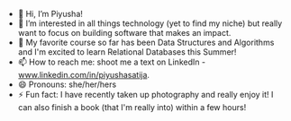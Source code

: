 - 👋 Hi, I’m Piyusha!
- 👀 I’m interested in all things technology (yet to find my niche) but really want to focus on building software that makes an impact.
- 🌱 My favorite course so far has been Data Structures and Algorithms and I'm excited to learn Relational Databases this Summer!
- 📫 How to reach me: shoot me a text on LinkedIn - www.linkedin.com/in/piyushasatija.
- 😄 Pronouns: she/her/hers
- ⚡ Fun fact: I have recently taken up photography and really enjoy it! I can also finish a book (that I'm really into) within a few hours!

<!---
stuffedpotato/stuffedpotato is a ✨ special ✨ repository because its `README.md` (this file) appears on your GitHub profile.
You can click the Preview link to take a look at your changes.
--->
